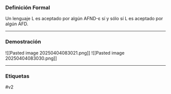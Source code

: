 ### Definición Formal

Un lenguaje L es aceptado por algún AFND-ε sí y sólo sí L es aceptado por algún AFD.
***
### Demostración

![[Pasted image 20250404083021.png]]
![[Pasted image 20250404083030.png]]

***
### Etiquetas

#v2 
